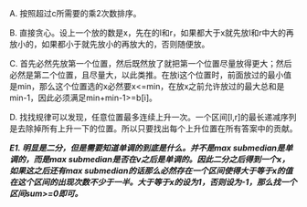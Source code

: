 A. 按照超过c所需要的乘2次数排序。

B. 直接贪心。设上一个放的数是x，先在的l和r，如果都大于x就先放l和r中大的再放小的，如果都小于就先放小的再放大的，否则随便放。

C. 首先必然先放第一个位置，然后既然放了就把第一个位置尽量放得更大；然后必然是第二个位置，且尽量大，以此类推。在放i这个位置时，前面放过的最小值是min，那么这个位置选的x必然要x<=min，在放x之前允许放过的最大总和是min-1，因此必须满足min+min-1>=b[i]。

D. 找找规律可以发现，任意位置最多连续上升一次。一个区间[l,r]的最长递减序列是去除掉所有上升一下的位置。所以只要找出每个上升位置在所有答案中的贡献。

***E1. 明显是二分，但是需要知道单调的到底是什么。并不是max submedian是单调的，而是max submedian是否在v之后是单调的。因此二分之后得到一个x，如果这之后还有max submedian的话那么必然存在一个区间使得大于等于x的值在这个区间的出现次数不少于一半。大于等于x的设为1，否则设为-1，那么找一个区间sum>=0即可。***
